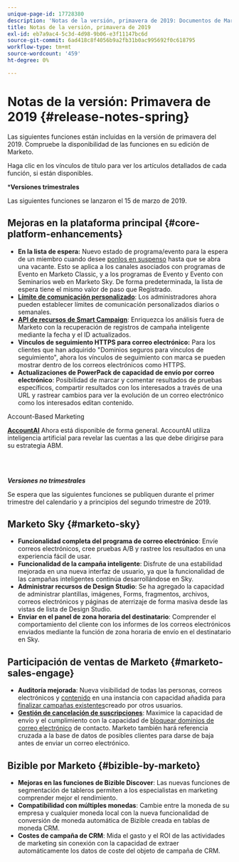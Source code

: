 ```yaml
---
unique-page-id: 17728380
description: 'Notas de la versión, primavera de 2019: Documentos de Marketo: Documentación del producto'
title: Notas de la versión, primavera de 2019
exl-id: eb7a9ac4-5c3d-4d98-9b06-e3f11147bc6d
source-git-commit: 6ad418c8f4056b9a2fb31b0ac995692f0c618795
workflow-type: tm+mt
source-wordcount: '459'
ht-degree: 0%

---
```


# Notas de la versión: Primavera de 2019 {#release-notes-spring}

Las siguientes funciones están incluidas en la versión de primavera del 2019. Compruebe la disponibilidad de las funciones en su edición de Marketo.

Haga clic en los vínculos de título para ver los artículos detallados de cada función, si están disponibles.

***Versiones trimestrales**

Las siguientes funciones se lanzaron el 15 de marzo de 2019.

## Mejoras en la plataforma principal {#core-platform-enhancements}

* **En la lista de espera:** Nuevo estado de programa/evento para la espera de un miembro cuando desee [ponlos en suspenso](/help/marketo/product-docs/core-marketo-concepts/smart-campaigns/program-flow-actions/change-program-status.md) hasta que se abra una vacante. Esto se aplica a los canales asociados con programas de Evento en Marketo Classic, y a los programas de Evento y Evento con Seminarios web en Marketo Sky. De forma predeterminada, la lista de espera tiene el mismo valor de paso que Registrado.
* **[Límite de comunicación personalizado](/help/marketo/product-docs/administration/email-setup/enable-communication-limits.md)**: Los administradores ahora pueden establecer límites de comunicación personalizados diarios o semanales.
* **[API de recursos de Smart Campaign](https://developers.marketo.com/rest-api/assets/smart-campaigns/)**: Enriquezca los análisis fuera de Marketo con la recuperación de registros de campaña inteligente mediante la fecha y el ID actualizados.
* **Vínculos de seguimiento HTTPS para correo electrónico:** Para los clientes que han adquirido &quot;Dominios seguros para vínculos de seguimiento&quot;, ahora los vínculos de seguimiento con marca se pueden mostrar dentro de los correos electrónicos como HTTPS.
* **Actualizaciones de PowerPack de capacidad de envío por correo electrónico**: Posibilidad de marcar y comentar resultados de pruebas específicos, compartir resultados con los interesados a través de una URL y rastrear cambios para ver la evolución de un correo electrónico como los interesados editan contenido.

Account-Based Marketing

**[AccountAI](/help/marketo/product-docs/target-account-management/account-profiling/account-profiling-ranking-and-tuning.md)** Ahora está disponible de forma general. AccountAI utiliza inteligencia artificial para revelar las cuentas a las que debe dirigirse para su estrategia ABM.

<br> 

**_Versiones no trimestrales_**

Se espera que las siguientes funciones se publiquen durante el primer trimestre del calendario y a principios del segundo trimestre de 2019.

## Marketo Sky {#marketo-sky}

* **Funcionalidad completa del programa de correo electrónico**: Envíe correos electrónicos, cree pruebas A/B y rastree los resultados en una experiencia fácil de usar.
* **Funcionalidad de la campaña inteligente**: Disfrute de una estabilidad mejorada en una nueva interfaz de usuario, ya que la funcionalidad de las campañas inteligentes continúa desarrollándose en Sky.
* **Administrar recursos de Design Studio**: Se ha agregado la capacidad de administrar plantillas, imágenes, Forms, fragmentos, archivos, correos electrónicos y páginas de aterrizaje de forma masiva desde las vistas de lista de Design Studio.
* **Enviar en el panel de zona horaria del destinatario**: Comprender el comportamiento del cliente con los informes de los correos electrónicos enviados mediante la función de zona horaria de envío en el destinatario en Sky.

## Participación de ventas de Marketo {#marketo-sales-engage}

* **Auditoría mejorada**: Nueva visibilidad de todas las personas, correos electrónicos y [contenido](/help/marketo/product-docs/marketo-sales-connect/templates/view-template-list-as-another-user.md) en una instancia con capacidad añadida para [finalizar campañas existentes](/help/marketo/product-docs/marketo-sales-connect/campaigns/view-campaigns-list-as-another-user.md)creado por otros usuarios.
* **[Gestión de cancelación de suscripciones](/help/marketo/product-docs/marketo-sales-connect/email/unsubscribes/marketo-unsubscribe-check.md)**: Maximice la capacidad de envío y el cumplimiento con la capacidad de [bloquear dominios de correo electrónico](/help/marketo/product-docs/marketo-sales-connect/admin/blocked-domains.md) de contacto. Marketo también hará referencia cruzada a la base de datos de posibles clientes para darse de baja antes de enviar un correo electrónico.

## Bizible por Marketo {#bizible-by-marketo}

* **Mejoras en las funciones de Bizible Discover**: Las nuevas funciones de segmentación de tableros permiten a los especialistas en marketing comprender mejor el rendimiento.
* **Compatibilidad con múltiples monedas**: Cambie entre la moneda de su empresa y cualquier moneda local con la nueva funcionalidad de conversión de moneda automática de Bizible creada en tablas de moneda CRM.
* **Costes de campaña de CRM**: Mida el gasto y el ROI de las actividades de marketing sin conexión con la capacidad de extraer automáticamente los datos de coste del objeto de campaña de CRM.
